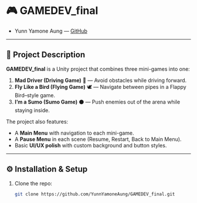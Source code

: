 # 🎮 GAMEDEV_final

- Yunn Yamone Aung — [GitHub](https://github.com/YunnYamoneAung)

---

## 📌 Project Description
**GAMEDEV_final** is a Unity project that combines three mini-games into one:
1. **Mad Driver (Driving Game)** 🚗 — Avoid obstacles while driving forward.
2. **Fly Like a Bird (Flying Game)** 🕊️ — Navigate between pipes in a Flappy Bird–style game.
3. **I’m a Sumo (Sumo Game)** ⚫ — Push enemies out of the arena while staying inside.

The project also features:
- A **Main Menu** with navigation to each mini-game.
- A **Pause Menu** in each scene (Resume, Restart, Back to Main Menu).
- Basic **UI/UX polish** with custom background and button styles.


---

## ⚙️ Installation & Setup
1. Clone the repo:
   ```bash
   git clone https://github.com/YunnYamoneAung/GAMEDEV_final.git
